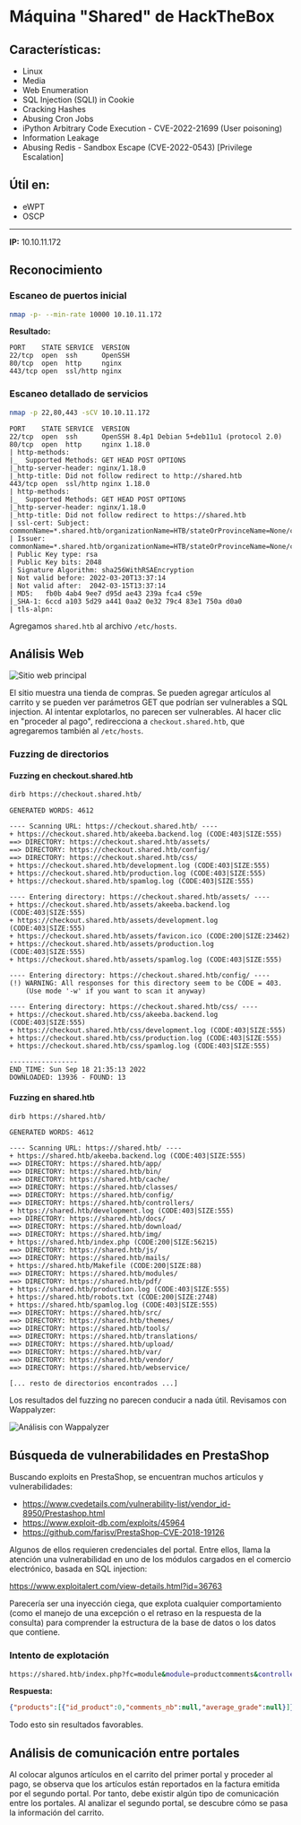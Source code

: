 # Máquina "Shared" de HackTheBox

## Características:

- Linux
- Media
- Web Enumeration
- SQL Injection (SQLI) in Cookie
- Cracking Hashes
- Abusing Cron Jobs
- iPython Arbitrary Code Execution - CVE-2022-21699 (User poisoning)
- Information Leakage
- Abusing Redis - Sandbox Escape (CVE-2022-0543) [Privilege Escalation]

## Útil en:

- eWPT
- OSCP

---

**IP:** 10.10.11.172

## Reconocimiento

### Escaneo de puertos inicial

```bash
nmap -p- --min-rate 10000 10.10.11.172
```

**Resultado:**
```
PORT    STATE SERVICE  VERSION   
22/tcp  open  ssh      OpenSSH
80/tcp  open  http     nginx    
443/tcp open  ssl/http nginx 
```

### Escaneo detallado de servicios

```bash
nmap -p 22,80,443 -sCV 10.10.11.172
```

```
PORT    STATE SERVICE  VERSION                                                                                                                
22/tcp  open  ssh      OpenSSH 8.4p1 Debian 5+deb11u1 (protocol 2.0)                                                                          
80/tcp  open  http     nginx 1.18.0                                                                                                           
| http-methods:                                                                                                                               
|_  Supported Methods: GET HEAD POST OPTIONS                                                                                                  
|_http-server-header: nginx/1.18.0                                                                                                            
|_http-title: Did not follow redirect to http://shared.htb                                                                                    
443/tcp open  ssl/http nginx 1.18.0                                    
| http-methods:                    
|_  Supported Methods: GET HEAD POST OPTIONS                           
|_http-server-header: nginx/1.18.0                                     
|_http-title: Did not follow redirect to https://shared.htb                                                                                   
| ssl-cert: Subject: commonName=*.shared.htb/organizationName=HTB/stateOrProvinceName=None/countryName=US                                     
| Issuer: commonName=*.shared.htb/organizationName=HTB/stateOrProvinceName=None/countryName=US                                                
| Public Key type: rsa             
| Public Key bits: 2048            
| Signature Algorithm: sha256WithRSAEncryption                         
| Not valid before: 2022-03-20T13:37:14                                
| Not valid after:  2042-03-15T13:37:14                                
| MD5:   fb0b 4ab4 9ee7 d95d ae43 239a fca4 c59e                       
|_SHA-1: 6ccd a103 5d29 a441 0aa2 0e32 79c4 83e1 750a d0a0                                                                                    
| tls-alpn:
```

Agregamos `shared.htb` al archivo `/etc/hosts`.

## Análisis Web

![Sitio web principal](/secciones/posts/imagenes/shared/web1.png)

El sitio muestra una tienda de compras. Se pueden agregar artículos al carrito y se pueden ver parámetros GET que podrían ser vulnerables a SQL injection. Al intentar explotarlos, no parecen ser vulnerables. Al hacer clic en "proceder al pago", redirecciona a `checkout.shared.htb`, que agregaremos también al `/etc/hosts`.

### Fuzzing de directorios

#### Fuzzing en checkout.shared.htb

```bash
dirb https://checkout.shared.htb/
```

```
GENERATED WORDS: 4612                                                          

---- Scanning URL: https://checkout.shared.htb/ ----
+ https://checkout.shared.htb/akeeba.backend.log (CODE:403|SIZE:555)                
==> DIRECTORY: https://checkout.shared.htb/assets/                                  
==> DIRECTORY: https://checkout.shared.htb/config/                                  
==> DIRECTORY: https://checkout.shared.htb/css/                                     
+ https://checkout.shared.htb/development.log (CODE:403|SIZE:555)                   
+ https://checkout.shared.htb/production.log (CODE:403|SIZE:555)                    
+ https://checkout.shared.htb/spamlog.log (CODE:403|SIZE:555)                       
                                                                                    
---- Entering directory: https://checkout.shared.htb/assets/ ----
+ https://checkout.shared.htb/assets/akeeba.backend.log (CODE:403|SIZE:555)         
+ https://checkout.shared.htb/assets/development.log (CODE:403|SIZE:555)            
+ https://checkout.shared.htb/assets/favicon.ico (CODE:200|SIZE:23462)              
+ https://checkout.shared.htb/assets/production.log (CODE:403|SIZE:555)             
+ https://checkout.shared.htb/assets/spamlog.log (CODE:403|SIZE:555)                
                                                                                    
---- Entering directory: https://checkout.shared.htb/config/ ----
(!) WARNING: All responses for this directory seem to be CODE = 403.                
    (Use mode '-w' if you want to scan it anyway)
                                                                                    
---- Entering directory: https://checkout.shared.htb/css/ ----
+ https://checkout.shared.htb/css/akeeba.backend.log (CODE:403|SIZE:555)            
+ https://checkout.shared.htb/css/development.log (CODE:403|SIZE:555)               
+ https://checkout.shared.htb/css/production.log (CODE:403|SIZE:555)                
+ https://checkout.shared.htb/css/spamlog.log (CODE:403|SIZE:555)                   
                                                                                    
-----------------
END_TIME: Sun Sep 18 21:35:13 2022
DOWNLOADED: 13936 - FOUND: 13
```

#### Fuzzing en shared.htb

```bash
dirb https://shared.htb/
```

```
GENERATED WORDS: 4612                                                          

---- Scanning URL: https://shared.htb/ ----
+ https://shared.htb/akeeba.backend.log (CODE:403|SIZE:555)                         
==> DIRECTORY: https://shared.htb/app/                                              
==> DIRECTORY: https://shared.htb/bin/                                              
==> DIRECTORY: https://shared.htb/cache/                                            
==> DIRECTORY: https://shared.htb/classes/                                          
==> DIRECTORY: https://shared.htb/config/                                           
==> DIRECTORY: https://shared.htb/controllers/                                      
+ https://shared.htb/development.log (CODE:403|SIZE:555)                            
==> DIRECTORY: https://shared.htb/docs/                                             
==> DIRECTORY: https://shared.htb/download/                                         
==> DIRECTORY: https://shared.htb/img/                                              
+ https://shared.htb/index.php (CODE:200|SIZE:56215)                                
==> DIRECTORY: https://shared.htb/js/                                               
==> DIRECTORY: https://shared.htb/mails/                                            
+ https://shared.htb/Makefile (CODE:200|SIZE:88)                                    
==> DIRECTORY: https://shared.htb/modules/                                          
==> DIRECTORY: https://shared.htb/pdf/                                              
+ https://shared.htb/production.log (CODE:403|SIZE:555)                             
+ https://shared.htb/robots.txt (CODE:200|SIZE:2748)                                
+ https://shared.htb/spamlog.log (CODE:403|SIZE:555)                                
==> DIRECTORY: https://shared.htb/src/                                              
==> DIRECTORY: https://shared.htb/themes/                                           
==> DIRECTORY: https://shared.htb/tools/                                            
==> DIRECTORY: https://shared.htb/translations/                                     
==> DIRECTORY: https://shared.htb/upload/                                           
==> DIRECTORY: https://shared.htb/var/                                              
==> DIRECTORY: https://shared.htb/vendor/                                           
==> DIRECTORY: https://shared.htb/webservice/                                       

[... resto de directorios encontrados ...]
```

Los resultados del fuzzing no parecen conducir a nada útil. Revisamos con Wappalyzer:

![Análisis con Wappalyzer](/secciones/posts/imagenes/shared/wpa.png)

## Búsqueda de vulnerabilidades en PrestaShop

Buscando exploits en PrestaShop, se encuentran muchos artículos y vulnerabilidades:

- https://www.cvedetails.com/vulnerability-list/vendor_id-8950/Prestashop.html
- https://www.exploit-db.com/exploits/45964
- https://github.com/farisv/PrestaShop-CVE-2018-19126

Algunos de ellos requieren credenciales del portal. Entre ellos, llama la atención una vulnerabilidad en uno de los módulos cargados en el comercio electrónico, basada en SQL injection:

https://www.exploitalert.com/view-details.html?id=36763

Parecería ser una inyección ciega, que explota cualquier comportamiento (como el manejo de una excepción o el retraso en la respuesta de la consulta) para comprender la estructura de la base de datos o los datos que contiene.

### Intento de explotación

```bash
https://shared.htb/index.php?fc=module&module=productcomments&controller=CommentGrade&id_products[]=(select*from(select(sleep(2)))a)
```

**Respuesta:**
```json
{"products":[{"id_product":0,"comments_nb":null,"average_grade":null}]}
```

Todo esto sin resultados favorables.

## Análisis de comunicación entre portales

Al colocar algunos artículos en el carrito del primer portal y proceder al pago, se observa que los artículos están reportados en la factura emitida por el segundo portal. Por tanto, debe existir algún tipo de comunicación entre los portales. Al analizar el segundo portal, se descubre cómo se pasa la información del carrito.